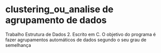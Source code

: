 # clustering_ou_analise de agrupamento de dados
 Trabalho Estrutura de Dados 2. Escrito em C. O objetivo do programa é fazer agrupamentos automáticos de dados segundo o seu grau de semelhança
